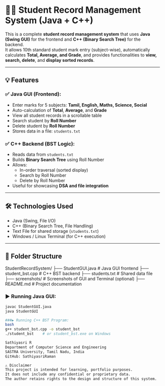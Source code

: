 # 🧑‍🎓 Student Record Management System (Java + C++)

This is a complete **student record management system** that uses **Java (Swing GUI)** for the frontend and **C++ (Binary Search Tree)** for the backend.  
It allows 10th standard student mark entry (subject-wise), automatically calculates **Total, Average, and Grade**, and provides functionalities to **view, search, delete**, and **display sorted records**.

---

## 💡 Features

### ✅ Java GUI (Frontend):
- Enter marks for 5 subjects: **Tamil, English, Maths, Science, Social**
- Auto-calculation of **Total**, **Average**, and **Grade**
- View all student records in a scrollable table
- Search student by **Roll Number**
- Delete student by **Roll Number**
- Stores data in a file: `students.txt`

### ✅ C++ Backend (BST Logic):
- Reads data from `students.txt`
- Builds **Binary Search Tree** using Roll Number
- Allows:
  - In-order traversal (sorted display)
  - Search by Roll Number
  - Delete by Roll Number
- Useful for showcasing **DSA and file integration**

---

## 🛠️ Technologies Used

- Java (Swing, File I/O)
- C++ (Binary Search Tree, File Handling)
- Text File for shared storage (`students.txt`)
- Windows / Linux Terminal (for C++ execution)

---

## 📂 Folder Structure

StudentRecordSystem/
├── StudentGUI.java # Java GUI frontend
├── student_bst.cpp # C++ BST backend
├── students.txt # Shared data file
├── screenshots/ # Screenshots of GUI and Terminal (optional)
├── README.md # Project documentation

### ▶️ Running Java GUI:
```bash
javac StudentGUI.java
java StudentGUI

###▶️ Running C++ BST Program:
bash
g++ student_bst.cpp -o student_bst
./student_bst    # or student_bst.exe on Windows

Sathiyasri R
Department of Computer Science and Engineering
SASTRA University, Tamil Nadu, India
GitHub: SathiyasriRaman

⚠️ Disclaimer
This project is intended for learning, portfolio purposes.
It does not include any confidential or proprietary data.
The author retains rights to the design and structure of this system. 
